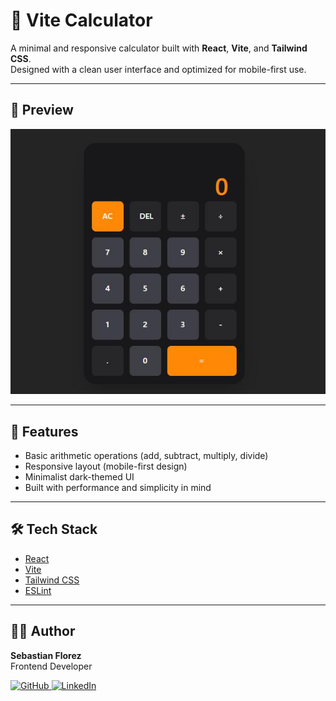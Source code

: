 # 🧮 Vite Calculator

A minimal and responsive calculator built with **React**, **Vite**, and **Tailwind CSS**.  
Designed with a clean user interface and optimized for mobile-first use.

---

## 📸 Preview

![Vite Calculator Preview](./src/assets/preview.jpg)

---

## 🚀 Features

- Basic arithmetic operations (add, subtract, multiply, divide)
- Responsive layout (mobile-first design)
- Minimalist dark-themed UI
- Built with performance and simplicity in mind

---

## 🛠️ Tech Stack

- [React](https://react.dev/)
- [Vite](https://vitejs.dev/)
- [Tailwind CSS](https://tailwindcss.com/)
- [ESLint](https://eslint.org/)

---

## 👨‍💻 Author

**Sebastian Florez**  
Frontend Developer  
<p align="left">
  <a href="https://www.github.com/Seb-fd" target="_blank">
    <picture>
      <source media="(prefers-color-scheme: dark)" srcset="https://raw.githubusercontent.com/danielcranney/readme-generator/main/public/icons/socials/github-dark.svg" />
      <source media="(prefers-color-scheme: light)" srcset="https://raw.githubusercontent.com/danielcranney/readme-generator/main/public/icons/socials/github.svg" />
      <img src="https://raw.githubusercontent.com/danielcranney/readme-generator/main/public/icons/socials/github.svg" width="32" height="32" alt="GitHub" />
    </picture>
  </a>
  <a href="https://www.linkedin.com/in/juan-sebastián-flórez-delgado-15263b311" target="_blank">
    <picture>
      <source media="(prefers-color-scheme: dark)" srcset="https://raw.githubusercontent.com/danielcranney/readme-generator/main/public/icons/socials/linkedin-dark.svg" />
      <source media="(prefers-color-scheme: light)" srcset="https://raw.githubusercontent.com/danielcranney/readme-generator/main/public/icons/socials/linkedin.svg" />
      <img src="https://raw.githubusercontent.com/danielcranney/readme-generator/main/public/icons/socials/linkedin.svg" width="32" height="32" alt="LinkedIn" />
    </picture>
  </a>
</p>
